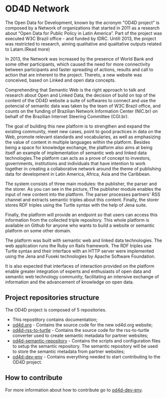 # OD4D Network

The Open Data for Development, known by the acronym "OD4D project" is composed by a Network of organizations that started in 2011 as a research about “Open Data for Public Policy in Latin America”. Part of the project was executed W3C Brazil office - and funded by IDRC. Untill 2013, the project was restricted to research, aiming qualitative and qualitative outputs related to Latam.(Read more) 

In 2013, the Network was increased by the presence of World Bank and some other participants, which caused the need for more connectivity between participants and faster spreading of actions, results and call to action that are inherent to the project. Thereto, a new website was conceived, based on Linked and open data concepts.

Comprehending that Semantic Web is the right approach to talk and research about Open and Linked Data, the decision of build on top of the content of the OD4D website a suite of softwares to connect and use the potencial of semantic data was taken by the team of W3C Brazil office, and counts on the funding of Brazilian Network Information Center (NIC.br) on behalf of the Brazilian Internet Steering Committee (CGI.br).

The goal of building this new platform is to strengthen and expand the existing community, meet new cases, point to good practices in data on the Web, promote relevant standards and vocabularies, as well as emphasizing the value of content in multiple languages ​​within the platform.
Besides being a space for knowledge exchange, the platform also aims at being itself an example of implementation of semantic web and linked data technologies.The platform can acts as a prove of concept to  investors, governments, institutions and individuals that have intention to work together in creating a collaborative network around the theme of publishing data for development in Latin America, Africa, Asia and the Caribbean.

The system consists of three main modules: the publisher, the parser and the storer.
As you can see in the picture, tThe publisher module enables the input of new content into the platform. The parser processes partners' RSS channel and extracts semantic triples about this content. Finally, the storer stores RDF triples using the Turtle syntax with the help of Jena suite.

Finally, the platform will provide an endpoint so that users can access this information from the collected triple repository. This whole platform is available on Github for anyone who wants to build a website or semantic platform on some other domain.

The platform was built with semantic web and linked data technologies. The web application runs the Ruby on Rails framework. The RDF triples use Turtle syntax and their interface with an HTTP server were implemented using the Jena and Fuseki technologies by Apache Software Foundation.

It is also expected that interfaces of interaction provided on the platform enable greater integration of experts and enthusiasts of open data and semantic web technology community, facilitating an intensive exchange of information and the advancement of knowledge on open data.

## Project repositories structure

The OD4D project is composed of 5 repositories.

* This repostitory contains documentation;
* [od4d.org](https://github.com/W3CBrasil/od4d.org) - Contains the source code for the new od4d.org website;
* [od4d-rss-to-turtle](https://github.com/W3CBrasil/od4d-rss-to-turtle) - Contains the source code for the rss-to-turtle converter used to create semantic metadata for partner websites;
* [od4d-semantic-repository](https://github.com/W3CBrasil/od4d-semantic-repository) - Contains the scripts and configuration files to setup the semantic repository. The semantic repository will be used to store the semantic metadata from partner websites;
* [od4d-dev-env](https://github.com/W3CBrasil/od4d-dev-env) - Contains everything needed to start contributing to the OD4D project.

## How to contribute

For more information about how to contribute go to [od4d-dev-env](https://github.com/W3CBrasil/od4d-dev-env).
